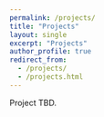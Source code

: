 ```yaml
---
permalink: /projects/
title: "Projects"
layout: single
excerpt: "Projects"
author_profile: true
redirect_from: 
  - /projects/
  - /projects.html
---
```


Project TBD.
